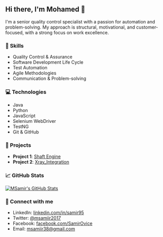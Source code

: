 ## Hi there, I'm Mohamed 👋

I'm a senior quality control specialist with a passion for automation and problem-solving. My approach is structural, motivational, and customer-focused, with a strong focus on work excellence.

### 🚀 Skills

- Quality Control & Assurance
- Software Development Life Cycle
- Test Automation
- Agile Methodologies
- Communication & Problem-solving

### 💻 Technologies

- Java
- Python
- JavaScript
- Selenium WebDriver
- TestNG
- Git & GitHub

### 🌟 Projects

- **Project 1**: [Shaft Engine](https://github.com/ShaftHQ/SHAFT_ENGINE)
- **Project 2**: [Xray_Integration](https://github.com/samiir95/Xray_Integration)

### 📈 GitHub Stats

[![MSamir's GitHub Stats](https://github-readme-stats.vercel.app/api?username=samiir95&show_icons=true&theme=dark)](https://github.com/samiir95)

### 🔗 Connect with me

- LinkedIn: [linkedin.com/in/samir95](https://www.linkedin.com/in/samir95/)
- Twitter: [@msamiir2017](https://twitter.com/msamiir2017)
- Facebook: [facebook.com/SamirOvice](https://www.facebook.com/SamirOvice)
- Email: msamiir38@gmail.com
